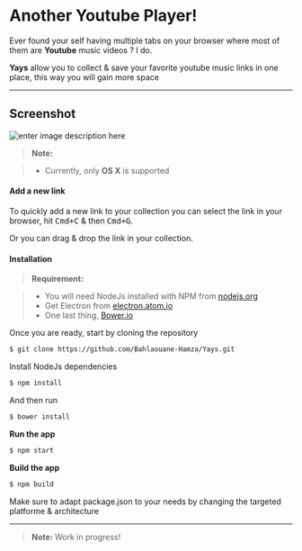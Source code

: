 Another Youtube Player!
===================


Ever found your self having multiple tabs on your browser where most of them are **Youtube** music videos ? I do.

**Yays** allow you to collect & save your favorite youtube music links in one place, this way you will gain more space

----------


Screenshot
-------------

![enter image description here](https://raw.githubusercontent.com/Bahlaouane-Hamza/Yays/master/screenshot.png?Dsfdsf)


> **Note:**


> - Currently, only **OS X** is supported 

#### <i class="icon-file"></i> Add a new link

To quickly add a new link to your collection you can select the link in your browser, hit <kbd>Cmd+C</kbd> & then <kbd>Cmd+G</kbd>.

Or you can drag & drop the link in your collection.


#### <i class="icon-cog"></i> Installation

> **Requirement:**

> - You will need NodeJs installed with NPM from [nodejs.org](https://nodejs.org/)
> - Get Electron from [electron.atom.io](http://electron.atom.io/)
> - One last thing, [Bower.io](http://bower.io/)

Once you are ready, start by cloning the repository
``` Bash
$ git clone https://github.com/Bahlaouane-Hamza/Yays.git
```
 Install NodeJs dependencies
``` Bash
$ npm install
```
And then run
``` Bash
$ bower install
```

**Run the app**
``` Bash
$ npm start
```

**Build the app**
``` Bash
$ npm build
```
Make sure to adapt package.json to your needs by changing the targeted platforme & architecture



----------

> **Note:** Work in progress!
